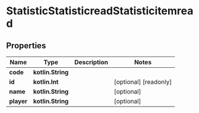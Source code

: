 
# StatisticStatisticreadStatisticitemread

## Properties
| Name | Type | Description | Notes |
| ------------ | ------------- | ------------- | ------------- |
| **code** | **kotlin.String** |  |  |
| **id** | **kotlin.Int** |  |  [optional] [readonly] |
| **name** | **kotlin.String** |  |  [optional] |
| **player** | **kotlin.String** |  |  [optional] |



